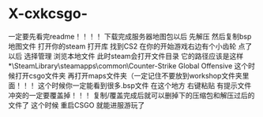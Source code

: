 # X-cxkcsgo-
一定要先看完readme！！！！
下载完成服务器地图包以后
先解压 然后复制bsp地图文件
打开你的steam
打开库 找到CS2
在你的开始游戏右边有个小齿轮
点了以后 选择管理 浏览本地文件
此时steam会打开文件目录
它的路径应该是这样
*\SteamLibrary\steamapps\common\Counter-Strike Global Offensive
这个时候打开csgo文件夹
再打开maps文件夹（一定记住不要放到workshop文件夹里面！！！
这个时候你一定能看到很多.bsp文件
在这个地方 右键粘贴
有提示文件冲突的一定要覆盖掉！！！
复制/覆盖完成后就可以删掉下的压缩包和解压过后的文件了
这个时候
重启CSGO
就能进服游玩了
